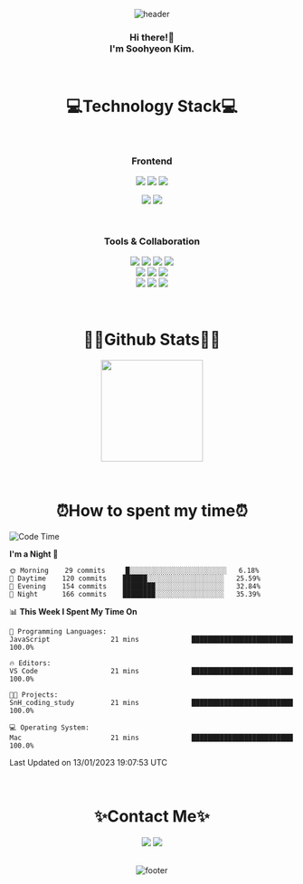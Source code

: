 <div align="center">
  
![header](https://capsule-render.vercel.app/api?type=waving&color=gradient&height=220&section=header&text=Soohyeon%20Kim&fontAlign=69&fontAlignY=40&fontSize=67&fontColor=eeeeee)
</div>

<div align="center">
  <h3>Hi there!👋<br>
 I'm Soohyeon Kim.<br>
  </h3>
</div>
&nbsp;
&nbsp;

<div align="center">
<h1>💻Technology Stack💻</h1>
<br/>

  <h3>Frontend</h3>
<img src="https://img.shields.io/badge/HTML-E34F26?style=flat-square&logo=HTML5&logoColor=white"/>                          <!-- HTML -->
<img src="https://img.shields.io/badge/CSS-1572B6?style=flat-square&logo=CSS3&logoColor=white"/>                            <!-- CSS -->
<img src="https://img.shields.io/badge/styled components-DB7093?style=flat-square&logo=Styled-components&logoColor=white"/> <!-- styled components -->
<!-- <img src="https://img.shields.io/badge/SCSS-CC6699?style=flat-square&logo=Sass&logoColor=white"/> --> <br/>            <!-- SCSS -->

<img src="https://img.shields.io/badge/JavaScript-F7E018?style=flat-square&logo=JavaScript&logoColor=white"/>     <!-- JavaScript -->
<img src="https://img.shields.io/badge/React-61DAFB?style=flat-square&logo=React&logoColor=white"/>               <!-- React -->
<!-- <img src="https://img.shields.io/badge/Redux-764ABC?style=flat-square&logo=Redux&logoColor=white"/> -->      <!-- Redux -->
<!-- <img src="https://img.shields.io/badge/Vue.js-4FC08D?style=flat-square&logo=Vue.js&logoColor=white"/> -->    <!-- Vue.js -->

<br/>

<h3>Tools & Collaboration</h3>
<img src="https://img.shields.io/badge/Git-F05032?style=flat-square&logo=Git&logoColor=white"/>                      <!-- Git -->
<img src="https://img.shields.io/badge/GitHub-181717?style=flat-square&logo=GitHub&logoColor=white"/>                <!-- GitHub -->
<img src="https://img.shields.io/badge/GitLab-FC6D26?style=flat-square&logo=GitLab&logoColor=white"/>                <!-- GitHub -->
<img src="https://img.shields.io/badge/Figma-F24E1E?style=flat-square&logo=Figma&logoColor=white"/> <br/>            <!-- Figma -->
<img src="https://img.shields.io/badge/Visual Studio Code-007ACC?style=flat-square&logo=Visual Studio Code&logoColor=white"/> <!-- VSC -->
<img src="https://img.shields.io/badge/IntelliJ-000000?style=flat-square&logo=IntelliJ IDEA&logoColor=white"/>       <!-- IntelliJ -->
<img src="https://img.shields.io/badge/Eclipse-2C2255?style=flat-square&logo=Eclipse IDE&logoColor=white"/> <br/>    <!-- Eclipse -->
<img src="https://img.shields.io/badge/Notion-000000?style=flat-square&logo=Notion&logoColor=white"/>                <!-- Notion -->
<img src="https://img.shields.io/badge/Jira-0052CC?style=flat-square&logo=Jira Software&logoColor=white"/>           <!-- Jira -->
<img src="https://img.shields.io/badge/Confluence-172B4D?style=flat-square&logo=confluence&logoColor=white"/>        <!-- Confluence -->
</div>

<br/>
<br/>

<h1 align="center">✍🏼Github Stats✍🏼 </h1>

<div align="center">
  
<a href="https://github.com/bellnoona">
  <img height="180" align="center" src="https://github-readme-stats.vercel.app/api?username=bellnoona&show_icons=true&theme=material-palenight" />
</a>
<!-- <a href="https://github.com/bellnoona">
  <img height="180" align="center" src="https://github-readme-stats.vercel.app/api/top-langs?username=bellnoona&layout=compact&theme=material-palenight" />
</a> -->
  

</div>

&nbsp;
&nbsp;

<h1 align="center">⏰How to spent my time⏰ </h1>
  
<!--START_SECTION:waka-->
![Code Time](http://img.shields.io/badge/Code%20Time-330%20hrs%202%20mins-blue)

**I'm a Night 🦉** 

```text
🌞 Morning    29 commits     █░░░░░░░░░░░░░░░░░░░░░░░░   6.18% 
🌆 Daytime    120 commits    ██████░░░░░░░░░░░░░░░░░░░   25.59% 
🌃 Evening    154 commits    ████████░░░░░░░░░░░░░░░░░   32.84% 
🌙 Night      166 commits    ████████░░░░░░░░░░░░░░░░░   35.39%

```


📊 **This Week I Spent My Time On** 

```text
💬 Programming Languages: 
JavaScript               21 mins             █████████████████████████   100.0%

🔥 Editors: 
VS Code                  21 mins             █████████████████████████   100.0%

🐱‍💻 Projects: 
SnH_coding_study         21 mins             █████████████████████████   100.0%

💻 Operating System: 
Mac                      21 mins             █████████████████████████   100.0%

```


 Last Updated on 13/01/2023 19:07:53 UTC
<!--END_SECTION:waka-->

&nbsp;
&nbsp;

<h1 align="center">✨Contact Me✨</h1>
<div align="center">
<a href="https://velog.io/@tngusglaso"><img src="https://img.shields.io/badge/Tech Blog-20C997?style=flat-square&logo=Vimeo&logoColor=white"/></a> <!-- Velog -->
<a href="mailto:tngusglaso@gmail.com"><img src="https://img.shields.io/badge/Gmail-EA4335?style=flat-square&logo=Gmail&logoColor=white"/></a>      <!-- Gmail -->
</div>
&nbsp;

<div align="center">
  
![footer](https://capsule-render.vercel.app/api?section=footer&type=waving&color=gradient&height=150)
<!-- ![footer](https://capsule-render.vercel.app/api?section=footer&type=slice&height=170&color=gradient) -->
</div>



